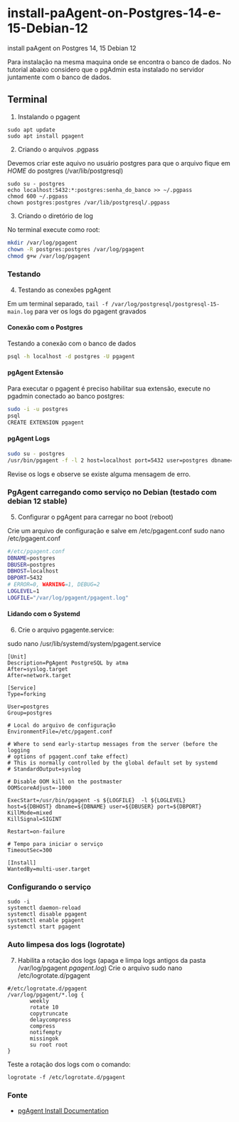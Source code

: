 # install-paAgent-on-Postgres-14-e-15-Debian-12
install paAgent on Postgres 14, 15 Debian 12

Para instalação na mesma maquina onde se encontra o banco de dados.
No tutorial abaixo considero que o pgAdmin esta instalado no servidor juntamente com o banco de dados.


## Terminal
1. Instalando o pgagent

```
sudo apt update
sudo apt install pgagent
```


2. Criando o arquivos .pgpass

Devemos criar este aquivo no usuário postgres para que o arquivo fique em $HOME$ do postgres (/var/lib/postgresql)

```
sudo su - postgres
echo localhost:5432:*:postgres:senha_do_banco >> ~/.pgpass
chmod 600 ~/.pgpass
chown postgres:postgres /var/lib/postgresql/.pgpass
```

3. Criando o diretório de log

No terminal execute como root:
```bash
mkdir /var/log/pgagent
chown -R postgres:postgres /var/log/pgagent
chmod g+w /var/log/pgagent
```


### Testando
4. Testando as conexões pgAgent

Em um terminal separado, `tail -f /var/log/postgresql/postgresql-15-main.log` para ver os logs do pgagent gravados

#### Conexão com o Postgres
Testando a conexão com o banco de dados
```bash
psql -h localhost -d postgres -U pgagent
```

#### pgAgent Extensão
Para executar o pgagent é preciso habilitar sua extensão, execute no pgadmin conectado ao banco postgres:

```bash
sudo -i -u postgres
psql
CREATE EXTENSION pgagent
```

#### pgAgent Logs

```bash
sudo su - postgres
/usr/bin/pgagent -f -l 2 host=localhost port=5432 user=postgres dbname=postgres
```
Revise os logs e observe se existe alguma mensagem de erro.


### PgAgent carregando como serviço no Debian (testado com debian 12 stable)
5. Configurar o pgAgent para carregar no boot (reboot)

Crie um arquivo de configuração e salve em /etc/pgagent.conf
sudo nano /etc/pgagent.conf
```bash
#/etc/pgagent.conf
DBNAME=postgres
DBUSER=postgres
DBHOST=localhost
DBPORT=5432
# ERROR=0, WARNING=1, DEBUG=2
LOGLEVEL=1
LOGFILE="/var/log/pgagent/pgagent.log"
```

#### Lidando com o Systemd
6. Crie o arquivo pgagente.service:

sudo nano /usr/lib/systemd/system/pgagent.service
```
[Unit]
Description=PgAgent PostgreSQL by atma
After=syslog.target
After=network.target

[Service]
Type=forking

User=postgres
Group=postgres

# Local do arquivo de configuração
EnvironmentFile=/etc/pgagent.conf

# Where to send early-startup messages from the server (before the logging
# options of pgagent.conf take effect)
# This is normally controlled by the global default set by systemd
# StandardOutput=syslog

# Disable OOM kill on the postmaster
OOMScoreAdjust=-1000

ExecStart=/usr/bin/pgagent -s ${LOGFILE}  -l ${LOGLEVEL} host=${DBHOST} dbname=${DBNAME} user=${DBUSER} port=${DBPORT}
KillMode=mixed
KillSignal=SIGINT

Restart=on-failure

# Tempo para iniciar o serviço
TimeoutSec=300

[Install]
WantedBy=multi-user.target
```

### Configurando o serviço 

```
sudo -i
systemctl daemon-reload
systemctl disable pgagent
systemctl enable pgagent
systemctl start pgagent
```

### Auto limpesa dos logs (logrotate)
7. Habilita a rotação dos logs (apaga e limpa logs antigos da pasta /var/log/pgagent *pgagent.log*)
Crie o arquivo
sudo nano /etc/logrotate.d/pgagent
 
```
#/etc/logrotate.d/pgagent
/var/log/pgagent/*.log {
       weekly
       rotate 10
       copytruncate
       delaycompress
       compress
       notifempty
       missingok
       su root root
}
```

Teste a rotação dos logs com o comando:
```
logrotate -f /etc/logrotate.d/pgagent
````

### Fonte ###
- [pgAgent Install Documentation](https://www.pgadmin.org/docs/pgadmin4/dev/pgagent_install.html)


